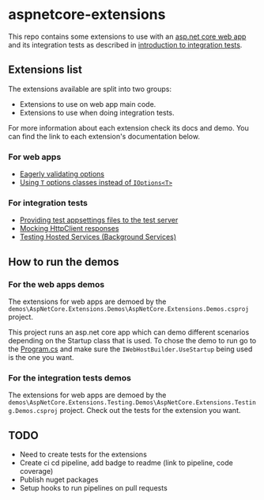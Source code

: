 # aspnetcore-extensions

This repo contains some extensions to use with an [asp.net core web app](https://docs.microsoft.com/en-us/aspnet/core) and its integration tests as described in [introduction to integration tests](https://docs.microsoft.com/en-us/aspnet/core/test/integration-tests?#introduction-to-integration-tests).

## Extensions list

The extensions available are split into two groups:

* Extensions to use on web app main code.
* Extensions to use when doing integration tests.

For more information about each extension check its docs and demo. You can find the link to each extension's documentation below.

### For web apps

* [Eagerly validating options](/docs/configuration/options-eagerly-validation.md)
* [Using `T` options classes instead of `IOptions<T>`](/docs/configuration/options-without-IOptions.md)

### For integration tests

* [Providing test appsettings files to the test server](/docs/integration-tests/configuring-webhost.md)
* [Mocking HttpClient responses](/docs/integration-tests/http-mocking.md)
* [Testing Hosted Services (Background Services)](/docs/integration-tests/hosted-services.md)

## How to run the demos

### For the web apps demos

The extensions for web apps are demoed by the `demos\AspNetCore.Extensions.Demos\AspNetCore.Extensions.Demos.csproj` project.

This project runs an asp.net core app which can demo different scenarios depending on the Startup class that is used. To chose the demo to run go to the [Program.cs](/demos/AspNetCore.Extensions.Demos/Program.cs) and make sure the `IWebHostBuilder.UseStartup` being used is the one you want.

### For the integration tests demos

The extensions for web apps are demoed by the `demos\AspNetCore.Extensions.Testing.Demos\AspNetCore.Extensions.Testing.Demos.csproj` project. Check out the tests for the extension you want.

## TODO

* Need to create tests for the extensions
* Create ci cd pipeline, add badge to readme (link to pipeline, code coverage)
* Publish nuget packages
* Setup hooks to run pipelines on pull requests
